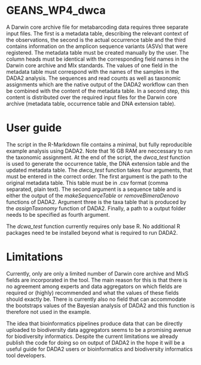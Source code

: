 # GEANS_WP4_dwca

A Darwin core archive file for metabarcoding data requires three separate input files. The first is a metadata table, describing the relevant context of the observations, the second is the actual occurrence table and the third contains information on the amplicon sequence variants (ASVs) that were registered. The metadata table must be created manually by the user. The column heads must be identical with the corresponding field names in the Darwin core archive and MIx standards. The values of one field in the metadata table must correspond with the names of the samples in the DADA2 analysis. The sequences and read counts as well as taxonomic assignments which are the native output of the DADA2 workflow can then be combined with the content of the metadata table. In a second step, this content is distributed over the required input files for the Darwin core archive (metadata table, occurrence table and DNA extension table).


# User guide

The script in the R-Markdown file contains a minimal, but fully reproducible example analysis using DADA2. Note that 16 GB RAM are neccessary to run the taxonomic assignment. At the end of the script, the _dwca_test_ function is used to generate the occurrence table, the DNA extension table and the updated metadata table. The _dwca_test_ function takes four arguments, that must be entered in the correct order. The first argument is the path to the original metadata table. This table must be in .csv format (comma separated, plain text). The second argument is a sequence table and is either the output of the _makeSequenceTable_ or _removeBimeraDenovo_ functions of DADA2. Argument three is the taxa table that is produced by the _assignTaxonomy_ function of DADA2. Finally, a path to a output folder needs to be specified as fourth argument.

The _dcwa_test_ function currently requires only base R. No additional R packages need te be installed beyond what is required to run DADA2.


# Limitations

Currently, only are only a limited number of Darwin core archive and MIxS fields are incorporated in the tool. The main reason for this is that there is no agreement among experts and data aggregators on which fields are required or (highly) recommended and what the values of these fields should exactly be. There is currently also no field that can accommodate the bootstraps values of the Bayesian analysis of DADA2 and this function is therefore not used in the example.

The idea that bioinformatics pipelines produce data that can be directly uploaded to biodiversity data aggregators seems to be a promising avenue for biodiversity informatics. Despite the current limitations we already publish the code for doing so on output of DADA2 in the hope it will be a useful guide for DADA2 users or bioinformatics and biodiversity informatics tool developers.
